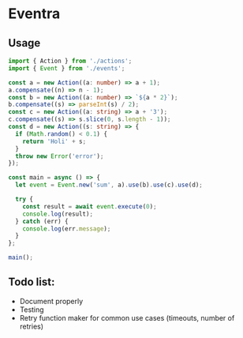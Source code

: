 # Eventra

## Usage

```ts
import { Action } from './actions';
import { Event } from './events';

const a = new Action((a: number) => a + 1);
a.compensate((n) => n - 1);
const b = new Action((a: number) => `${a * 2}`);
b.compensate((s) => parseInt(s) / 2);
const c = new Action((a: string) => a + '3');
c.compensate((s) => s.slice(0, s.length - 1));
const d = new Action((s: string) => {
  if (Math.random() < 0.1) {
    return 'Holi' + s;
  }
  throw new Error('error');
});

const main = async () => {
  let event = Event.new('sum', a).use(b).use(c).use(d);

  try {
    const result = await event.execute(0);
    console.log(result);
  } catch (err) {
    console.log(err.message);
  }
};

main();
```

## Todo list:

- Document properly
- Testing
- Retry function maker for common use cases (timeouts, number of retries)
